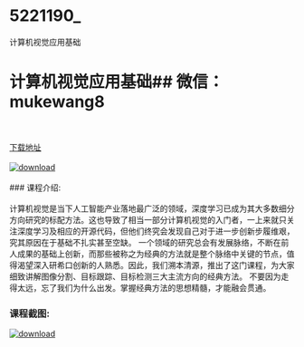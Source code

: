 # 5221190_
计算机视觉应用基础
# 计算机视觉应用基础## 微信：mukewang8
<br/></br>[下载地址](http://www.36tz.cn/article/5221190 "下载地址")
<br/></br>[![download](http://36tz.cn/muke_img/2021_09_1-49-300x183.png "下载地址")](http://www.36tz.cn/article/5221190 "下载地址")
<br/></br>### 课程介绍:<br/></br>计算机视觉是当下人工智能产业落地最广泛的领域，深度学习已成为其大多数细分方向研究的标配方法。这也导致了相当一部分计算机视觉的入门者，一上来就只关注深度学习及相应的开源代码，但他们终究会发现自己对于进一步创新步履维艰，究其原因在于基础不扎实甚至空缺。
一个领域的研究总会有发展脉络，不断在前人成果的基础上创新，而那些被称之为经典的方法就是整个脉络中关键的节点，值得渴望深入研希口创新的人熟悉。因此，我们溯本清源，推出了这门课程，为大家细致讲解图像分割、目标跟踪、目标检测三大主流方向的经典方法。
不要因为走得太远，忘了我们为什么出发。掌握经典方法的思想精髓，才能融会贯通。

### 课程截图:
[![download](http://36tz.cn/muke_img/2021_09_2-47.png "下载地址")](http://www.36tz.cn/article/5221190 "下载地址")
